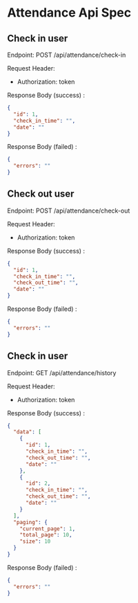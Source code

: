 # Attendance Api Spec

## Check in user

Endpoint: POST /api/attendance/check-in

Request Header:

- Authorization: token

Response Body (success) :

```json
{
  "id": 1,
  "check_in_time": "",
  "date": ""
}
```

Response Body (failed) :

```json
{
  "errors": ""
}
```

## Check out user

Endpoint: POST /api/attendance/check-out

Request Header:

- Authorization: token

Response Body (success) :

```json
{
  "id": 1,
  "check_in_time": "",
  "check_out_time": "",
  "date": ""
}
```

Response Body (failed) :

```json
{
  "errors": ""
}
```

## Check in user

Endpoint: GET /api/attendance/history

Request Header:

- Authorization: token

Response Body (success) :

```json
{
  "data": [
    {
      "id": 1,
      "check_in_time": "",
      "check_out_time": "",
      "date": ""
    },
    {
      "id": 2,
      "check_in_time": "",
      "check_out_time": "",
      "date": ""
    }
  ],
  "paging": {
    "current_page": 1,
    "total_page": 10,
    "size": 10
  }
}
```

Response Body (failed) :

```json
{
  "errors": ""
}
```
